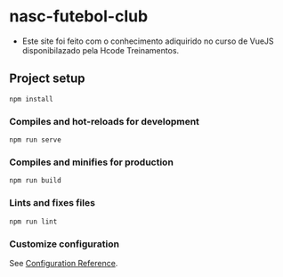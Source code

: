 # nasc-futebol-club

 - Este site foi feito com o conhecimento adiquirido no curso de VueJS disponibilazado pela Hcode Treinamentos.

## Project setup
```
npm install
```

### Compiles and hot-reloads for development
```
npm run serve
```

### Compiles and minifies for production
```
npm run build
```

### Lints and fixes files
```
npm run lint
```

### Customize configuration
See [Configuration Reference](https://cli.vuejs.org/config/).
